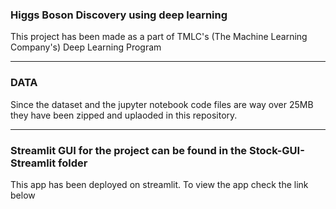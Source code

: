 ### Higgs Boson Discovery using deep learning

This project has been made as a part of TMLC's (The Machine Learning Company's) Deep Learning Program

---
### DATA

Since the dataset and the jupyter notebook code files are way over 25MB they have been zipped and uplaoded in this repository. 

---
### Streamlit GUI for the project can be found in the Stock-GUI-Streamlit folder
This app has been deployed on streamlit. To view the app check the link below

